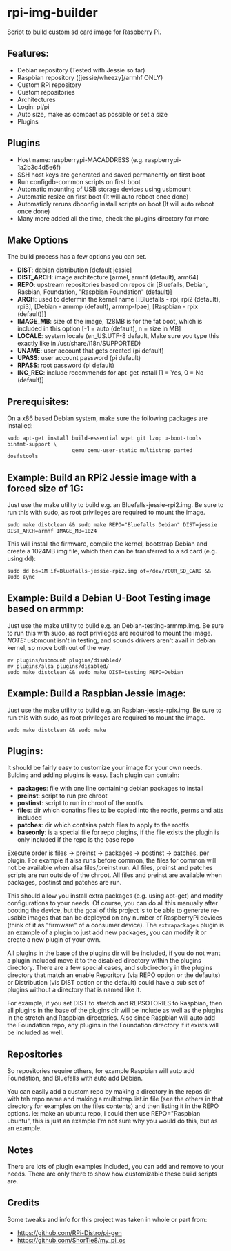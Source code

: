 rpi-img-builder
===============

Script to build custom sd card image for Raspberry Pi.

## Features:
* Debian repository (Tested with Jessie so far)
* Raspbian repository ([jessie/wheezy]/armhf ONLY)
* Custom RPi repository
* Custom repositories
* Architectures
* Login: pi/pi
* Auto size, make as compact as possible or set a size
* Plugins

## Plugins
* Host name: raspberrypi-MACADDRESS (e.g. raspberrypi-1a2b3c4d5e6f)
* SSH host keys are generated and saved permanently on first boot
* Run configdb-common scripts on first boot
* Automatic mounting of USB storage devices using usbmount
* Automatic resize on first boot (It will auto reboot once done)
* Automaticly reruns dbconfig install scripts on boot (It will auto reboot once done)
* Many more added all the time, check the plugins directory for more

## Make Options
The build process has a few options you can set.
* **DIST**: debian distribution [default jessie]
* **DIST_ARCH**: image architecture [armel, armhf (default), arm64]
* **REPO**: upstream repositories based on repos dir [Bluefalls, Debian, Rasbian, Foundation, "Raspbian Foundation" (default)]
* **ARCH**: used to determin the kernel name [[Bluefalls - rpi, rpi2 (default), rpi3], [Debian - armmp (default), armmp-lpae], [Raspbian - rpix (default)]]
* **IMAGE_MB**: size of the image, 128MB is for the fat boot, which is included in this option [-1 = auto (default), n = size in MB]
* **LOCALE**: system locale (en_US.UTF-8 default, Make sure you type this exactly like in /usr/share/i18n/SUPPORTED)
* **UNAME**: user account that gets created (pi default)
* **UPASS**: user account password (pi default)
* **RPASS**: root password (pi default)
* **INC_REC**: include recommends for apt-get install [1 = Yes, 0 = No (default)]

## Prerequisites:
On a x86 based Debian system, make sure the following packages are installed:
```
sudo apt-get install build-essential wget git lzop u-boot-tools binfmt-support \
                     qemu qemu-user-static multistrap parted dosfstools
```

## Example: Build an RPi2 Jessie image with a forced size of 1G:
Just use the make utility to build e.g. an Bluefalls-jessie-rpi2.img.  Be sure to run this with sudo, as root privileges are required to mount the image.
```
sudo make distclean && sudo make REPO="Bluefalls Debian" DIST=jessie DIST_ARCH=armhf IMAGE_MB=1024
```

This will install the firmware, compile the kernel, bootstrap Debian and create a 1024MB img file, which then can be transferred to a sd card (e.g. using dd):
```
sudo dd bs=1M if=Bluefalls-jessie-rpi2.img of=/dev/YOUR_SD_CARD && sudo sync
```

## Example: Build a Debian U-Boot Testing image based on armmp:
Just use the make utility to build e.g. an Debian-testing-armmp.img.  Be sure to run this with sudo, as root privileges are required to mount the image.
*NOTE:* usbmount isn't in testing, and sounds drivers aren't avail in debian kernel, so move both out of the way.
```
mv plugins/usbmount plugins/disabled/
mv plugins/alsa plugins/disabled/
sudo make distclean && sudo make DIST=testing REPO=Debian
```

## Example: Build a Raspbian Jessie image:
Just use the make utility to build e.g. an Rasbian-jessie-rpix.img.  Be sure to run this with sudo, as root privileges are required to mount the image.
```
sudo make distclean && sudo make
```

## Plugins:
It should be fairly easy to customize your image for your own needs.  Bulding and adding plugins is easy.  Each plugin can contain:
* **packages**: file with one line containing debian packages to install
* **preinst**: script to run pre chroot
* **postinst**: script to run in chroot of the rootfs
* **files**: dir which conatins files to be copied into the rootfs, perms and atts included
* **patches**: dir which contains patch files to apply to the rootfs
* **baseonly**: is a special file for repo plugins, if the file exists the plugin is only included if the repo is the base repo

Execute order is files -> preinst -> packages -> postinst -> patches, per plugin. For example if alsa runs before common, the files for common will not be available when alsa files/preinst run.  All files, preinst and patches scripts are run outside of the chroot.  All files and preinst are available when packages, postinst and patches are run.

This should allow you install extra packages (e.g. using apt-get) and modify configurations to your needs.  Of course, you can do all this manually after booting the device, but the goal of this project is to be able to generate re-usable images that can be deployed on any number of RaspberryPi devices (think of it as "firmware" of a consumer device).  The `extrapackages` plugin is an example of a plugin to just add new packages, you can modify it or create a new plugin of your own.

All plugins in the base of the plugins dir will be included, if you do not want a plugin included move it to the disabled directory within the plugins directory.  There are a few special cases, and subdirectory in the plugins directory that match an enable Reporitory (via REPO option or the defaults) or Distribution (vis DIST option or the default) could have a sub set of plugins without a directory that is named like it.

For example, if you set DIST to stretch and REPSOTORIES to Raspbian, then all plugins in the base of the plugins dir will be include as well as the plugins in the stretch and Raspbian directories.  Also since Raspbian will auto add the Foundation repo, any plugins in the Foundation directory if it exists will be included as well.

## Repositories
So repositories require others, for example Raspbian will auto add Foundation, and Bluefalls with auto add Debian.

You can easily add a custom repo by making a directory in the repos dir with teh repo name and making a multistrap.list.in file (see the others in that directory for examples on the files contents) and then listing it in the REPO options.  ie: make an ubuntu repo, I could then use REPO="Raspbian ubuntu", this is just an example I'm not sure why you would do this, but as an example.

## Notes
There are lots of plugin examples included, you can add and remove to your needs.  There are only there to show how customizable these build scripts are.

## Credits
Some tweaks and info for this project was taken in whole or part from:
* https://github.com/RPi-Distro/pi-gen
* https://github.com/ShorTie8/my_pi_os
